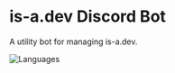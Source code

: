 # is-a.dev Discord Bot
A utility bot for managing is-a.dev.

![Languages](https://skillicons.dev/icons?i=nodejs,ts)
